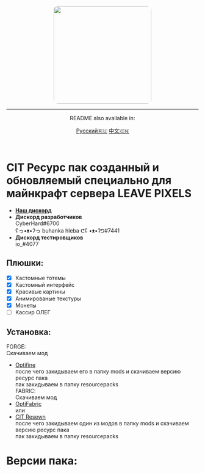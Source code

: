 <p align="center">
  <img width="256" style="border-radius:10px;" height="256" src="https://cdn.discordapp.com/attachments/878572209164148786/965194770592968714/IMG_20220416_172427.jpg">
<hr/>
<p align="center">README also available in:</p>
<div align="center">
  
  <a href="https://github.com/CyberHard/Leave-Pixels-Pack/blob/main/README.md">Русский🇷🇺</a>
  <a href="https://github.com/Podrum/PodrumLegacy/blob/main/languages/README_CH.md">中文🇨🇳</a>
  
 </div>
<br>

# CIT Ресурс пак созданный и обновляемый специально для майнкрафт сервера LEAVE PIXELS
- [**Наш дискорд**](https://discord.gg/ddRwQn2y9k)
- **Дискорд разработчиков**    
  CyberHard#6700    
  ʕっ•ᴥ•ʔっ buhanka hleba ᕦʕ •ᴥ•ʔᕤ#7441
- **Дискорд тестировщиков**    
  io_#4077


## Плюшки:
 - [x] Кастомные тотемы
 - [x] Кастомный интерфейс
 - [x] Красивые картины
 - [x] Анимированые текстуры
 - [x] Монеты
 - [ ] Кассир ОЛЕГ

## Установка:
FORGE:    
Скачиваем мод    
- [Optifine](https://optifine.net/downloads)    
  после чего закидываем его в папку mods и скачиваем версию ресурс пака    
  пак закидываем в папку resourcepacks    
FABRIC:    
Скачиваем мод    
- [OptiFabric](https://www.curseforge.com/minecraft/mc-mods/optifabric/files)    
или
- [CIT Resewn](https://www.curseforge.com/minecraft/mc-mods/cit-resewn)    
после чего закидываем один из модов в папку mods и скачиваем версию ресурс пака    
  пак закидываем в папку resourcepacks

# Версии пака:    

 
